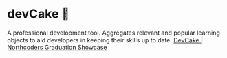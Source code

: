 # devCake 🍰

A professional development tool. Aggregates relevant and popular learning objects to aid developers in keeping their skills up to date.
[DevCake | Northcoders Graduation Showcase](https://www.youtube.com/watch?v=Y5VYHWkf6eU)
